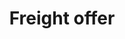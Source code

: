 ---
title: Freight offer
position_number: 1
content_markdown: >-
  Freight API have been upgraded to v2 (Accept-version: v2)

  {: .info}


  Freight offer contain the information related to the goods to be transported.
  In the context of the freight exchange application, the freight are goods
  packaged in an indivisible batch and which needs to be moved from a loading
  place to a delivery place.


  * The route provides the information about the city where the goods need to be
  picked up, the city where the goods need to be delivered and the loading date.
  The delivery date can also be indicated.

  * The freight description provides the information about the goods and
  eventually specifications regarding the truck. Goods type will have an impact
  on the type of truck required for the transport, the dimension, the transport
  package and the required certificates for the transportation.


  *The freight offer model* &nbsp;


  | freightOffer | Description | Type | Cardinality | Constraint / Comment |

  | --- | --- | --- | --- | --- |

  | offerId | Unique Id of the freight | String | 1 | Readonly |

  | externalId | external Id of the freight provided by the provider | String |
  0\..1 | &nbsp; |

  | paymentDue | Due date for the payment of the transport | Integer | 0\..1 |
  &gt;0 |

  | pickUp | Pickup information | FreightLocation | 1 | &nbsp; |

  | delivery | Delivery information | FreightLocation | 1 | &nbsp; |

  | freightDescritpion | &nbsp; | &nbsp; | 1 | &nbsp; |

  | freightDescritpion.type | Goods type | Enum | 1 | [reference data goods
  type](#reference_datagoods-type){: target="_blank"} |

  | freightDescritpion.netWeight | Weight | Number | 0\..1 | 0-999 |

  | freightDescritpion.length | Length | Number | 0\..1 | 0-25 |

  | freightDescritpion.volume | Volume | Number | 0\..1 | 0-999 |

  | freightDescritpion.temperatureControlled | Temperature controlled | Boolean
  | 0\..1 | &nbsp; |

  | freightDescritpion.hazardousness.hazardous | Hazardous indicator | Boolean |
  0\..1 | &nbsp; |

  | freightDescritpion.hazardousness.adrClass | ADR Class | Enum | 0\..1 |
  [reference data ADR class](#reference_dataadr-classes){: target="_blank"} |

  | freightDescritpion.requiredVehicles | Required vehicles type | Array |
  0\..\* | [reference data vehicle type](#reference_datavehicles-type){:
  target="_blank"} |

  | freightDescritpion.transportPackage | &nbsp; | &nbsp; | 0\..1 | &nbsp; |

  | freightDescritpion.transportPackage.packaging | packaging type | String | 1
  | PALLET |

  | freightDescritpion.transportPackage.number | &nbsp; | Integer | 1 | 1-99 |

  | freightDescritpion.transportPackage.exchangeable | Exchangeable packaging
  indicator | Boolean | 1 | &nbsp; |

  | owner.login | Username of the owner of the offer | String | 1 | &nbsp; |

  | addInfo.comment | Comment | String | 0\..1 | &nbsp; |


  &nbsp;


  | FreighLocation | Description | Type | Cardinality | Constraint / Comment |

  | --- | --- | --- | --- | --- |

  | address | &nbsp; | String | 0\..1 | &nbsp; |

  | address.country | Country code | String | 1 | [reference country
  code](#reference_datacountry){: target="_blank"} |

  | address.city | City | String | 1 | &nbsp; |

  | address.zip | &nbsp; | String | 0\..1 | &nbsp; |

  | address.coordinates | &nbsp; | &nbsp; | 0\..1 | Read-Only |

  | address.coordinates.latitude | &nbsp; | Float | 1 | between -90 and +90 |

  | address.coordinates.longitude | &nbsp; | Float | 1 | between -180 and 180 |

  | interval | &nbsp; | &nbsp; | &nbsp; | &nbsp; |

  | interval.start | Earliest time at location | DateTime | 0\..1 | Format :
  2020-04-24T11:00:00 |

  | interval.end | Latest time at location | DateTime | 0\..1 | Format :
  2020-04-24T11:00:00 |


  &nbsp;
---